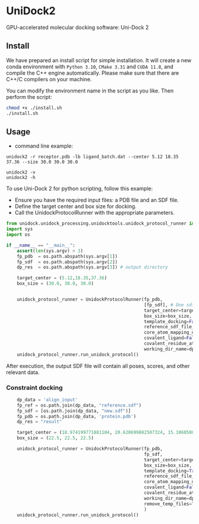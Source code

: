 # UniDock2
GPU-accelerated molecular docking software: Uni-Dock 2


## Install 
We have prepared an install script for simple installation.
It will create a new conda environment with `Python 3.10`, `CMake 3.31` and `CUDA 11.8`, and compile the C++ engine automatically. Please make sure that there are C++/C compilers on your machine.

You can modify the environment name in the script as you like. Then perform the script:
```sh
chmod +x ./install.sh
./install.sh
```


## Usage
* command line example:
```
unidock2 -r receptor.pdb -lb ligand_batch.dat --center 5.12 18.35 37.36 --size 30.0 30.0 30.0

unidock2 -v
unidock2 -h
```

To use Uni-Dock 2 for python scripting, follow this example:
* Ensure you have the required input files: a PDB file and an SDF file.
* Define the target center and box size for docking.
* Call the UnidockProtocolRunner with the appropriate parameters.

```python
from unidock.unidock_processing.unidocktools.unidock_protocol_runner import UnidockProtocolRunner
import sys
import os

if __name__ == "__main__":
    assert(len(sys.argv) > 3)
    fp_pdb  = os.path.abspath(sys.argv[1])
    fp_sdf  = os.path.abspath(sys.argv[2]) 
    dp_res  = os.path.abspath(sys.argv[3]) # output directory

    target_center = (5.12,18.35,37.36)
    box_size = (30.0, 30.0, 30.0)


    unidock_protocol_runner = UnidockProtocolRunner(fp_pdb,
                                                    [fp_sdf], # One sdf containing many ligands is allowed; Many sdf files are also allowed.
                                                    target_center=target_center,
                                                    box_size=box_size,
                                                    template_docking=False, # constraint docking
                                                    reference_sdf_file_name=None,
                                                    core_atom_mapping_dict_list=None,
                                                    covalent_ligand=False,
                                                    covalent_residue_atom_info_list=None,
                                                    working_dir_name=dp_res)
    unidock_protocol_runner.run_unidock_protocol()
```

After execution, the output SDF file will contain all poses, scores, and other relevant data.
### Constraint docking
```python
    dp_data = 'align_input'
    fp_ref = os.path.join(dp_data, "reference.sdf")
    fp_sdf = [os.path.join(dp_data, "new.sdf")]
    fp_pdb = os.path.join(dp_data, 'protein.pdb')
    dp_res = "result"

    target_center = (18.974199771881104, 20.620699882507324, 15.10605001449585)
    box_size = (22.5, 22.5, 22.5)

    unidock_protocol_runner = UnidockProtocolRunner(fp_pdb,
                                                    fp_sdf,
                                                    target_center=target_center,
                                                    box_size=box_size,
                                                    template_docking=True, # constraint docking
                                                    reference_sdf_file_name=fp_ref,
                                                    core_atom_mapping_dict_list=None,
                                                    covalent_ligand=False,
                                                    covalent_residue_atom_info_list=None,
                                                    working_dir_name=dp_res,
                                                    remove_temp_files=True
                                                    )
    unidock_protocol_runner.run_unidock_protocol()
```

